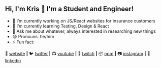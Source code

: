 ## Hi, I'm Kris 👋 I'm a Student and Engineer!

- 🔭 I’m currently working on JS/React websites for insurance customers
- 🌱 I’m currently learning Testing, Design & React
- 💬 Ask me about whatever, always interested in researching new things
- 😄 Pronouns: he/him
- ⚡ Fun fact: 


🏡 [website][website] **|** 
🐦 [twitter][twitter] **|** 
📺 [youtube][youtube] **|** 
🎥 [twitch][twitch] **|** 
📦 [npm][npm] **|** 
📷 [instagram][instagram] **|** 
👔 [linkedin][linkedin]

[website]: https://krismac.com
[twitter]: https://twitter.com/imkrismac
[youtube]: https://www.youtube.com/c/KrisMcElhinney 
[twitch]: hhttps://www.twitch.tv/imkrismac
[instagram]: https://instagram.com/imkrismac
[linkedin]: https://www.linkedin.com/in/krismac/
[npm]: https://www.npmjs.com/~krismac
